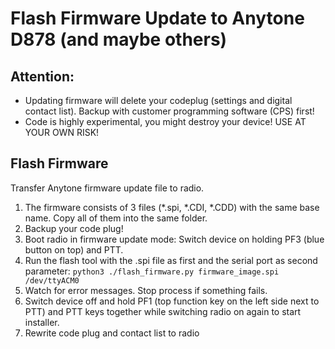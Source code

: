 # Flash Firmware Update to Anytone D878 (and maybe others)

## Attention: 

* Updating firmware will delete your codeplug (settings and digital contact list). Backup with customer programming software (CPS) first!
* Code is highly experimental, you might destroy your device! USE AT YOUR OWN RISK!

## Flash Firmware

Transfer Anytone firmware update file to radio. 

  1. The firmware consists of 3 files (*.spi, *.CDI, *.CDD) with the same base name. Copy all of them into the same folder.
  1. Backup your code plug!
  1. Boot radio in firmware update mode:  Switch device on holding PF3 (blue button on top) and PTT.
  1. Run the flash tool with the .spi file as first and the serial port as second parameter:
    ```python3 ./flash_firmware.py firmware_image.spi /dev/ttyACM0```
  1. Watch for error messages. Stop process if something fails.
  1. Switch device off and hold PF1 (top function key on the left side next to PTT) and PTT keys together while switching radio on again to start installer.
  1. Rewrite code plug and contact list to radio
